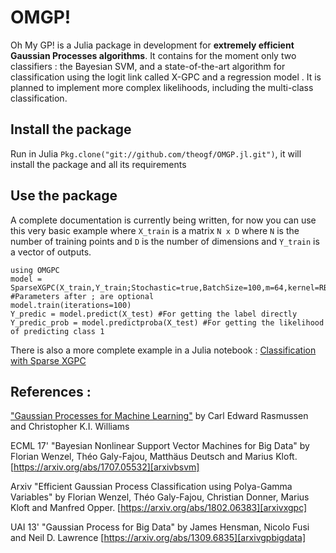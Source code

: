 # OMGP!

Oh My GP! is a Julia package in development for **extremely efficient Gaussian Processes algorithms**. It contains for the moment only two classifiers : the Bayesian SVM, and a state-of-the-art algorithm for classification using the logit link called X-GPC and a regression model . It is planned to implement more complex likelihoods, including the multi-class classification.

## Install the package

Run in Julia `Pkg.clone("git://github.com/theogf/OMGP.jl.git")`, it will install the package and all its requirements


## Use the package

A complete documentation is currently being written, for now you can use this very basic example where `X_train` is a matrix ``N x D`` where `N` is the number of training points and `D` is the number of dimensions and `Y_train` is a vector of outputs.

```
using OMGPC
model = SparseXGPC(X_train,Y_train;Stochastic=true,BatchSize=100,m=64,kernel=RBFKernel(1.0)) #Parameters after ; are optional
model.train(iterations=100)
Y_predic = model.predict(X_test) #For getting the label directly
Y_predic_prob = model.predictproba(X_test) #For getting the likelihood of predicting class 1
```

There is also a more complete example in a Julia notebook : [Classification with Sparse XGPC][31b06e91]

## References :

["Gaussian Processes for Machine Learning"](http://www.gaussianprocess.org/gpml/) by Carl Edward Rasmussen and Christopher K.I. Williams

ECML 17' "Bayesian Nonlinear Support Vector Machines for Big Data" by Florian Wenzel, Théo Galy-Fajou, Matthäus Deutsch and Marius Kloft. [https://arxiv.org/abs/1707.05532][arxivbsvm]

Arxiv "Efficient Gaussian Process Classification using Polya-Gamma Variables" by Florian Wenzel, Théo Galy-Fajou, Christian Donner, Marius Kloft and Manfred Opper. [https://arxiv.org/abs/1802.06383][arxivxgpc]

UAI 13' "Gaussian Process for Big Data" by James Hensman, Nicolo Fusi and Neil D. Lawrence [https://arxiv.org/abs/1309.6835][arxivgpbigdata]

[arxivgpbigdata]:https://arxiv.org/abs/1309.6835
  [31b06e91]: https://github.com/theogf/OMGP.jl/blob/master/examples/Classification%20-%20SXGPC.ipynb "Classification with Sparse XGPC"
[arxivbsvm]:https://arxiv.org/abs/1707.05532
[arxivxgpc]:https://arxiv.org/abs/1802.06383
